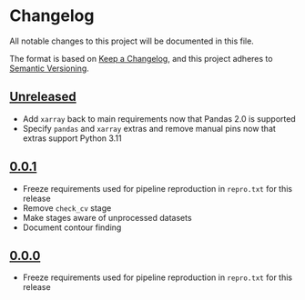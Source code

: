 # Changelog

All notable changes to this project will be documented in this file.

The format is based on [Keep a Changelog](https://keepachangelog.com/en/1.0.0/),
and this project adheres to [Semantic Versioning](https://semver.org/spec/v2.0.0.html).

## [Unreleased]

- Add `xarray` back to main requirements now that Pandas 2.0 is supported
- Specify `pandas` and `xarray` extras and remove manual pins now that extras support Python 3.11

## [0.0.1]

- Freeze requirements used for pipeline reproduction in `repro.txt` for this release
- Remove `check_cv` stage
- Make stages aware of unprocessed datasets
- Document contour finding

## [0.0.0]

- Freeze requirements used for pipeline reproduction in `repro.txt` for this release

[Unreleased]: https://github.com/blakeNaccarato/boilercv/compare/0.0.1...HEAD
[0.0.1]: https://github.com/blakeNaccarato/boilercv/compare/0.0.0...0.0.1
[0.0.0]: https://github.com/blakeNaccarato/boilercv/releases/tag/0.0.0
